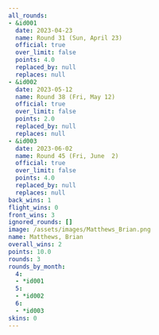 ```yaml
---
all_rounds:
- &id001
  date: 2023-04-23
  name: Round 31 (Sun, April 23)
  official: true
  over_limit: false
  points: 4.0
  replaced_by: null
  replaces: null
- &id002
  date: 2023-05-12
  name: Round 38 (Fri, May 12)
  official: true
  over_limit: false
  points: 2.0
  replaced_by: null
  replaces: null
- &id003
  date: 2023-06-02
  name: Round 45 (Fri, June  2)
  official: true
  over_limit: false
  points: 4.0
  replaced_by: null
  replaces: null
back_wins: 1
flight_wins: 0
front_wins: 3
ignored_rounds: []
image: /assets/images/Matthews_Brian.png
name: Matthews, Brian
overall_wins: 2
points: 10.0
rounds: 3
rounds_by_month:
  4:
  - *id001
  5:
  - *id002
  6:
  - *id003
skins: 0
---
```

